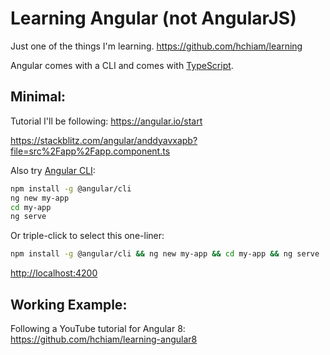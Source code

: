 # Learning Angular (not AngularJS)

Just one of the things I'm learning. <https://github.com/hchiam/learning>

Angular comes with a CLI and comes with [TypeScript](https://www.typescriptlang.org/).

## Minimal:

Tutorial I'll be following: <https://angular.io/start>

<https://stackblitz.com/angular/anddyavxapb?file=src%2Fapp%2Fapp.component.ts>

Also try [Angular CLI](https://cli.angular.io/):

```bash
npm install -g @angular/cli
ng new my-app
cd my-app
ng serve
```

Or triple-click to select this one-liner:

```bash
npm install -g @angular/cli && ng new my-app && cd my-app && ng serve
```

<http://localhost:4200>

## Working Example:

Following a YouTube tutorial for Angular 8: <https://github.com/hchiam/learning-angular8>
